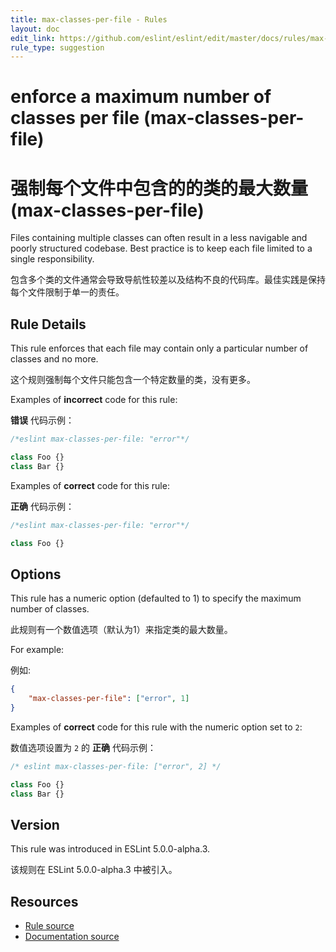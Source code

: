 ```yaml
---
title: max-classes-per-file - Rules
layout: doc
edit_link: https://github.com/eslint/eslint/edit/master/docs/rules/max-classes-per-file.md
rule_type: suggestion
---
```

<!-- Note: No pull requests accepted for this file. See README.md in the root directory for details. -->

# enforce a maximum number of classes per file (max-classes-per-file)

# 强制每个文件中包含的的类的最大数量 (max-classes-per-file)

Files containing multiple classes can often result in a less navigable
and poorly structured codebase. Best practice is to keep each file
limited to a single responsibility.

包含多个类的文件通常会导致导航性较差以及结构不良的代码库。最佳实践是保持每个文件限制于单一的责任。

## Rule Details

This rule enforces that each file may contain only a particular number
of classes and no more.

这个规则强制每个文件只能包含一个特定数量的类，没有更多。

Examples of **incorrect** code for this rule:

**错误** 代码示例：

```js
/*eslint max-classes-per-file: "error"*/

class Foo {}
class Bar {}
```

Examples of **correct** code for this rule:

**正确** 代码示例：

```js
/*eslint max-classes-per-file: "error"*/

class Foo {}
```

## Options

This rule has a numeric option (defaulted to 1) to specify the
maximum number of classes.

此规则有一个数值选项（默认为1）来指定类的最大数量。

For example:

例如:

```json
{
    "max-classes-per-file": ["error", 1]
}
```

Examples of **correct** code for this rule with the numeric option set to `2`:

数值选项设置为 `2` 的 **正确** 代码示例：

```js
/* eslint max-classes-per-file: ["error", 2] */

class Foo {}
class Bar {}
```

## Version

This rule was introduced in ESLint 5.0.0-alpha.3.

该规则在 ESLint 5.0.0-alpha.3 中被引入。

## Resources

* [Rule source](https://github.com/eslint/eslint/tree/master/lib/rules/max-classes-per-file.js)
* [Documentation source](https://github.com/eslint/eslint/tree/master/docs/rules/max-classes-per-file.md)

